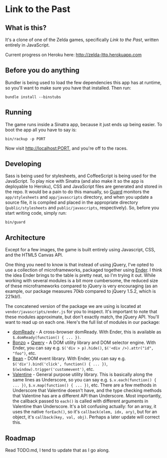 # Link to the Past

## What is this?

It's a clone of one of the Zelda games, specifically *Link to the Past*, written
entirely in JavaScript.

Current progress on Heroku here: <http://zelda-lttp.herokuapp.com>

## Before you do anything

Bundler is being used to load the few dependencies this app has at runtime, so
you'll want to make sure you have that installed. Then run:

    bundle install --binstubs

## Running

The game runs inside a Sinatra app, because it just ends up being easier. To
boot the app all you have to say is:

    bin/rackup -p PORT

Now visit <http://localhost:PORT>, and you're off to the races.

## Developing

Sass is being used for stylesheets, and CoffeeScript is being used for the
JavaScript. To play nice with Sinatra (and also make it so the app is deployable
to Heroku), CSS and JavaScript files are generated and stored in the repo. It
would be a pain to do this manually, so [Guard](http://github.com/guard/guard)
monitors the `app/stylesheets` and `app/javascripts` directory, and when you
update a source file, it is compiled and placed in the appropriate directory
(`public/stylesheets` and `public/javascripts`, respectively). So, before you
start writing code, simply run:

    bin/guard

## Architecture

Except for a few images, the game is built entirely using Javascript, CSS, and
the HTML5 Canvas API.

One thing you need to know is that instead of using jQuery, I've opted to use a
collection of microframeworks, packaged together using
[Ender](http://ender.no.de). I think the idea Ender brings to the table is
pretty neat, so I'm trying it out. While working with several modules is a bit
more cumbersome, the reduced size of these microframeworks compared to jQuery is
very encouraging (as an example, our package measures 70kb compared to jQuery
1.5.2, which is 221kb!).

The concatened version of the package we are using is located at
`vendor/javascripts/ender.js` for you to inspect. It's important to note that
these modules approximate, but don't exactly match, the jQuery API. You'll want
to read up on each one. Here's the full list of modules in our package:

* [domReady](http://github.com/ded/domready) - A cross-browser domReady. With
  Ender, this is available as `$.domReady(function() { ... })`.
* [Bonzo](http://github.com/ded/bonzo) + [Qwery](http://github.com/ded/qwery) -
  A DOM utility library and DOM selector engine. With Ender, you can say e.g.
  `$('div > p).hide()`, `$('<div />).attr("id", "foo")`, etc.
* [Bean](http://github.com/ded/bean) - DOM event library. With Ender, you can
  say e.g. `$('div').bind('click', function() { ... })`,
  `$(window).trigger('customevent')`, etc.
* [Valentine](http://github.com/ded/valentine) - General purpose utility
  library. This is basically along the same lines as Underscore, so you can say
  e.g. `$.v.each(function() { ... })`, `$.v.map(function() { ... })`, etc. There
  are a few methods in Underscore that Valentine doesn't have, and the type
  checking methods that Valentine has are a different API than Underscore. Most
  importantly, the callback passed to `each()` is called with different
  arguments in Valentine than Underscore. It's a bit confusing actually: for an
  array, it uses the native `forEach()`, so it's `callback(elem, idx, ary)`, but
  for an object, it's `callback(key, val, obj)`. Perhaps a later update will
  correct this.

## Roadmap

Read TODO.md, I tend to update that as I go along.
